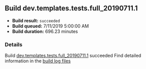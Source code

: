 ## Build dev.templates.tests.full_20190711.1
- **Build result:** `succeeded`
- **Build queued:** 7/11/2019 5:00:00 AM
- **Build duration:** 696.23 minutes
### Details
Build [dev.templates.tests.full_20190711.1](https://winappstudio.visualstudio.com/web/build.aspx?pcguid=a4ef43be-68ce-4195-a619-079b4d9834c2&builduri=vstfs%3a%2f%2f%2fBuild%2fBuild%2f29466) succeeded
Find detailed information in the [build log files](https://uwpctdiags.blob.core.windows.net/buildlogs/dev.templates.tests.full_20190711.1_logs.zip)
